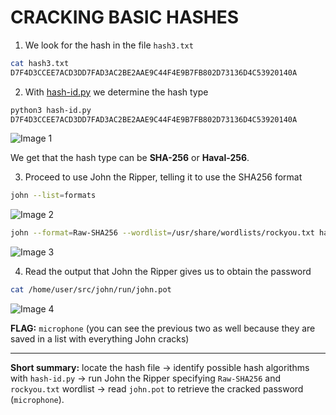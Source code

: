 # CRACKING BASIC HASHES

1. We look for the hash in the file `hash3.txt`

```bash
cat hash3.txt
D7F4D3CCEE7ACD3DD7FAD3AC2BE2AAE9C44F4E9B7FB802D73136D4C53920140A
```

2. With [hash-id.py](http://hash-id.py) we determine the hash type

```bash
python3 hash-id.py
D7F4D3CCEE7ACD3DD7FAD3AC2BE2AAE9C44F4E9B7FB802D73136D4C53920140A
```

![Image 1]([screenshots/imagen1.png]https://github.com/vthewolf/cybersecurity-labs/blob/main/john-the-ripper/1.Cracking-basic-hashes/captures/image1.png?raw=true)


We get that the hash type can be **SHA-256** or **Haval-256**.

3. Proceed to use John the Ripper, telling it to use the SHA256 format

```bash
john --list=formats
```

![Image 2]([screenshots/imagen1.png](https://github.com/vthewolf/cybersecurity-labs/blob/main/john-the-ripper/1.Cracking-basic-hashes/captures/image2.png))

```bash
john --format=Raw-SHA256 --wordlist=/usr/share/wordlists/rockyou.txt hash3.txt
```

![Image 3]([screenshots/imagen1.png](https://github.com/vthewolf/cybersecurity-labs/blob/main/john-the-ripper/1.Cracking-basic-hashes/captures/image3.png))

4. Read the output that John the Ripper gives us to obtain the password

```bash
cat /home/user/src/john/run/john.pot
```

![Image 4]([screenshots/imagen1.png](https://github.com/vthewolf/cybersecurity-labs/blob/main/john-the-ripper/1.Cracking-basic-hashes/captures/image4.png))

**FLAG:** `microphone` (you can see the previous two as well because they are saved in a list with everything John cracks)

---

**Short summary:** locate the hash file → identify possible hash algorithms with `hash-id.py` → run John the Ripper specifying `Raw-SHA256` and `rockyou.txt` wordlist → read `john.pot` to retrieve the cracked password (`microphone`).
